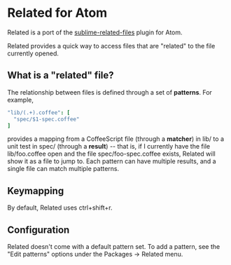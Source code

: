 # Related for Atom
Related is a port of the [sublime-related-files](https://github.com/fabiokr/sublime-related-files) plugin for Atom.

Related provides a quick way to access files that are "related" to the file currently opened.

## What is a "related" file?
The relationship between files is defined through a set of **patterns**. For example,
```cson
"lib/(.+).coffee": [
  "spec/$1-spec.coffee"
]
```
provides a mapping from a CoffeeScript file (through a **matcher**) in lib/ to a unit test in spec/ (through a **result**)
-- that is, if I currently have the file lib/foo.coffee open and the file spec/foo-spec.coffee exists, Related
will show it as a file to jump to. Each pattern can have multiple results, and a single file
can match multiple patterns.

## Keymapping
By default, Related uses ctrl+shift+r.

## Configuration
Related doesn't come with a default pattern set. To add a pattern, see the "Edit patterns"
options under the Packages -> Related menu.
